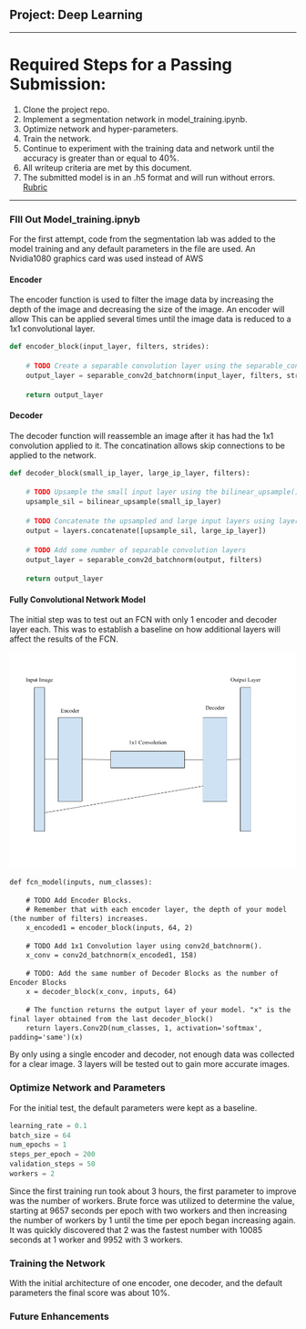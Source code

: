 ## Project: Deep Learning

---


# Required Steps for a Passing Submission:
1. Clone the project repo.
2. Implement a segmentation network in model_training.ipynb.
3. Optimize network and hyper-parameters.
4. Train the network.
5. Continue to experiment with the training data and network until the accuracy is greater than or equal to 40%.
6. All writeup criteria are met by this document.
7. The submitted model is in an .h5  format and will run without errors.
[Rubric](https://review.udacity.com/#!/rubrics/1155/view)
 
---
### FIll Out Model_training.ipnyb

For the first attempt, code from the segmentation lab was added to the model training and any default parameters in the file are used. An Nvidia1080 graphics card was used instead of AWS

#### Encoder

The encoder function is used to filter the image data by increasing the depth of the image and decreasing the size of the image. An encoder will allow This can be applied several times until the image data is reduced to a 1x1 convolutional layer.

```python
def encoder_block(input_layer, filters, strides):
    
    # TODO Create a separable convolution layer using the separable_conv2d_batchnorm() function.    
    output_layer = separable_conv2d_batchnorm(input_layer, filters, strides)
    
    return output_layer
```


#### Decoder

The decoder function will reassemble an image after it has had the 1x1 convolution applied to it. The concatination allows skip connections to be applied to the network.

```python
def decoder_block(small_ip_layer, large_ip_layer, filters):
    
    # TODO Upsample the small input layer using the bilinear_upsample() function.
    upsample_sil = bilinear_upsample(small_ip_layer)
    
    # TODO Concatenate the upsampled and large input layers using layers.concatenate
    output = layers.concatenate([upsample_sil, large_ip_layer])
    
    # TODO Add some number of separable convolution layers
    output_layer = separable_conv2d_batchnorm(output, filters)
    
    return output_layer
```

#### Fully Convolutional Network Model

The initial step was to test out an FCN with only 1 encoder and decoder layer each. This was to establish a baseline on how additional layers will affect the results of the FCN.

![FCN_fig_1](./writeup_images/First_FCN.png)

```ptyhon
def fcn_model(inputs, num_classes):
    
    # TODO Add Encoder Blocks. 
    # Remember that with each encoder layer, the depth of your model (the number of filters) increases.
    x_encoded1 = encoder_block(inputs, 64, 2)

    # TODO Add 1x1 Convolution layer using conv2d_batchnorm().
    x_conv = conv2d_batchnorm(x_encoded1, 158)
    
    # TODO: Add the same number of Decoder Blocks as the number of Encoder Blocks
    x = decoder_block(x_conv, inputs, 64)    
    
    # The function returns the output layer of your model. "x" is the final layer obtained from the last decoder_block()
    return layers.Conv2D(num_classes, 1, activation='softmax', padding='same')(x)
```

By only using a single encoder and decoder, not enough data was collected for a clear image. 3 layers will be tested out to gain more accurate images.



### Optimize Network and Parameters

For the initial test, the default parameters were kept as a baseline.
```python
learning_rate = 0.1
batch_size = 64
num_epochs = 1
steps_per_epoch = 200
validation_steps = 50
workers = 2
```

Since the first training run took about 3 hours, the first parameter to improve was the number of workers. Brute force was utilized to determine the value, starting at 9657 seconds per epoch with two workers and then increasing the number of workers by 1 until the time per epoch began increasing again. It was quickly discovered that 2 was the fastest number with 10085 seconds at 1 worker and 9952 with 3 workers.

### Training the Network

With the initial architecture of one encoder, one decoder, and the default parameters the final score was about 10%.

### Future Enhancements



